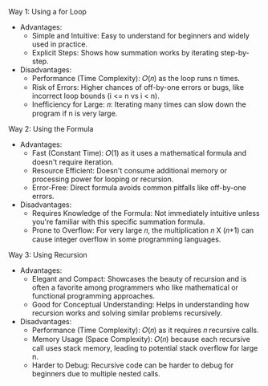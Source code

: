 Way 1: Using a for Loop
- Advantages:
  - Simple and Intuitive: Easy to understand for beginners and widely used in practice.
  - Explicit Steps: Shows how summation works by iterating step-by-step.
- Disadvantages:
    - Performance (Time Complexity): 𝑂(𝑛) as the loop runs n times.
    - Risk of Errors: Higher chances of off-by-one errors or bugs, like incorrect loop bounds (i <= n vs i < n).
    - Inefficiency for Large: 𝑛: Iterating many times can slow down the program if n is very large.

Way 2: Using the Formula
- Advantages:
  - Fast (Constant Time): 𝑂(1) as it uses a mathematical formula and doesn't require iteration.
  - Resource Efficient: Doesn't consume additional memory or processing power for looping or recursion.
  - Error-Free: Direct formula avoids common pitfalls like off-by-one errors.
- Disadvantages:
  - Requires Knowledge of the Formula: Not immediately intuitive unless you're familiar with this specific summation formula.
  - Prone to Overflow: For very large 𝑛, the multiplication 𝑛 X (𝑛+1) can cause integer overflow in some programming languages.

Way 3: Using Recursion
- Advantages:
  - Elegant and Compact: Showcases the beauty of recursion and is often a favorite among programmers who like mathematical or functional programming approaches.
  - Good for Conceptual Understanding: Helps in understanding how recursion works and solving similar problems recursively.
- Disadvantages:
  - Performance (Time Complexity): 𝑂(𝑛) as it requires 𝑛 recursive calls.
  - Memory Usage (Space Complexity): 𝑂(𝑛) because each recursive call uses stack memory, leading to potential stack overflow for large n.
  - Harder to Debug: Recursive code can be harder to debug for beginners due to multiple nested calls.
